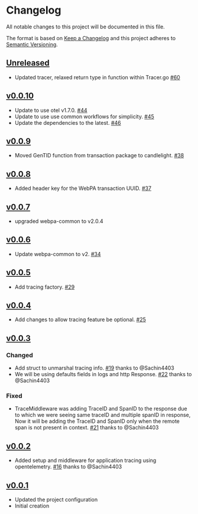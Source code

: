 # Changelog
All notable changes to this project will be documented in this file.

The format is based on [Keep a Changelog](http://keepachangelog.com/en/1.0.0/)
and this project adheres to [Semantic Versioning](http://semver.org/spec/v2.0.0.html).

## [Unreleased]
- Updated tracer, relaxed return type in function within Tracer.go [#60](https://github.com/xmidt-org/candlelight/pull/60)

## [v0.0.10]
- Update to use otel v1.7.0. [#44](https://github.com/xmidt-org/candlelight/pull/44)
- Update to use use common workflows for simplicity. [#45](https://github.com/xmidt-org/candlelight/pull/45)
- Update the dependencies to the latest. [#46](https://github.com/xmidt-org/candlelight/pull/46)

## [v0.0.9]
- Moved GenTID function from transaction package to candlelight. [#38](https://github.com/xmidt-org/candlelight/pull/38)

## [v0.0.8]
- Added header key for the WebPA transaction UUID. [#37](https://github.com/xmidt-org/candlelight/pull/37)

## [v0.0.7]
- upgraded webpa-common to v2.0.4

## [v0.0.6]
- Update webpa-common to v2. [#34](https://github.com/xmidt-org/candlelight/pull/34)

## [v0.0.5]
- Add tracing factory. [#29](https://github.com/xmidt-org/candlelight/pull/29)

## [v0.0.4]
- Add changes to allow tracing feature be optional. [#25](https://github.com/xmidt-org/candlelight/pull/25)

## [v0.0.3]
### Changed
- Add struct to unmarshal tracing info. [#19](https://github.com/xmidt-org/candlelight/pull/19) thanks to @Sachin4403
- We will be using defaults fields in logs and http Response.  [#22](https://github.com/xmidt-org/candlelight/pull/22) thanks to @Sachin4403
### Fixed
- TraceMiddleware was adding TraceID and SpanID to the response due to which we were seeing same traceID and multiple spanID in response, Now it will be adding the TraceID and SpanID only when the remote span is not present in context. [#21](https://github.com/xmidt-org/candlelight/pull/21) thanks to @Sachin4403

## [v0.0.2]
- Added setup and middleware for application tracing using opentelemetry. [#16](https://github.com/xmidt-org/candlelight/pull/16) thanks to @Sachin4403

## [v0.0.1]
- Updated the project configuration
- Initial creation

[Unreleased]: https://github.com/xmidt-org/candlelight/compare/v0.0.10..HEAD
[v0.0.10]: https://github.com/xmidt-org/candlelight/compare/v0.0.9..v0.0.10
[v0.0.9]: https://github.com/xmidt-org/candlelight/compare/v0.0.8..v0.0.9
[v0.0.8]: https://github.com/xmidt-org/candlelight/compare/v0.0.7..v0.0.8
[v0.0.7]: https://github.com/xmidt-org/candlelight/compare/v0.0.6..v0.0.7
[v0.0.6]: https://github.com/xmidt-org/candlelight/compare/v0.0.5..v0.0.6
[v0.0.5]: https://github.com/xmidt-org/candlelight/compare/v0.0.4..v0.0.5
[v0.0.4]: https://github.com/xmidt-org/candlelight/compare/v0.0.3..v0.0.4
[v0.0.3]: https://github.com/xmidt-org/candlelight/compare/v0.0.2..v0.0.3
[v0.0.2]: https://github.com/xmidt-org/candlelight/compare/v0.0.1..v0.0.2
[v0.0.1]: https://github.com/xmidt-org/candlelight/compare/v0.0.0..v0.0.1
